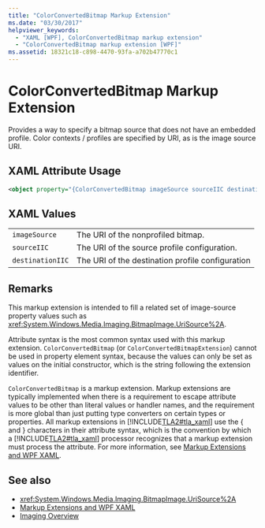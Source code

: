 ```yaml
---
title: "ColorConvertedBitmap Markup Extension"
ms.date: "03/30/2017"
helpviewer_keywords: 
  - "XAML [WPF], ColorConvertedBitmap markup extension"
  - "ColorConvertedBitmap markup extension [WPF]"
ms.assetid: 18321c18-c898-4470-93fa-a702b47770c1
---
```

# ColorConvertedBitmap Markup Extension
Provides a way to specify a bitmap source that does not have an embedded profile. Color contexts / profiles are specified by URI, as is the image source URI.  
  
## XAML Attribute Usage  
  
```xml  
<object property="{ColorConvertedBitmap imageSource sourceIIC destinationIIC}" ... />
```  
  
## XAML Values  
  
|||  
|-|-|  
|`imageSource`|The URI of the nonprofiled bitmap.|  
|`sourceIIC`|The URI of the source profile configuration.|  
|`destinationIIC`|The URI of the destination profile configuration|  
  
## Remarks  
 This markup extension is intended to fill a related set of image-source property values such as <xref:System.Windows.Media.Imaging.BitmapImage.UriSource%2A>.  
  
 Attribute syntax is the most common syntax used with this markup extension. `ColorConvertedBitmap` (or `ColorConvertedBitmapExtension`) cannot be used in property element syntax, because the values can only be set as values on the initial constructor, which is the string following the extension identifier.  
  
 `ColorConvertedBitmap` is a markup extension. Markup extensions are typically implemented when there is a requirement to escape attribute values to be other than literal values or handler names, and the requirement is more global than just putting type converters on certain types or properties. All markup extensions in [!INCLUDE[TLA2#tla_xaml](../../../../includes/tla2sharptla-xaml-md.md)] use the { and } characters in their attribute syntax, which is the convention by which a [!INCLUDE[TLA2#tla_xaml](../../../../includes/tla2sharptla-xaml-md.md)] processor recognizes that a markup extension must process the attribute. For more information, see [Markup Extensions and WPF XAML](markup-extensions-and-wpf-xaml.md).  
  
## See also

- <xref:System.Windows.Media.Imaging.BitmapImage.UriSource%2A>
- [Markup Extensions and WPF XAML](markup-extensions-and-wpf-xaml.md)
- [Imaging Overview](../graphics-multimedia/imaging-overview.md)
